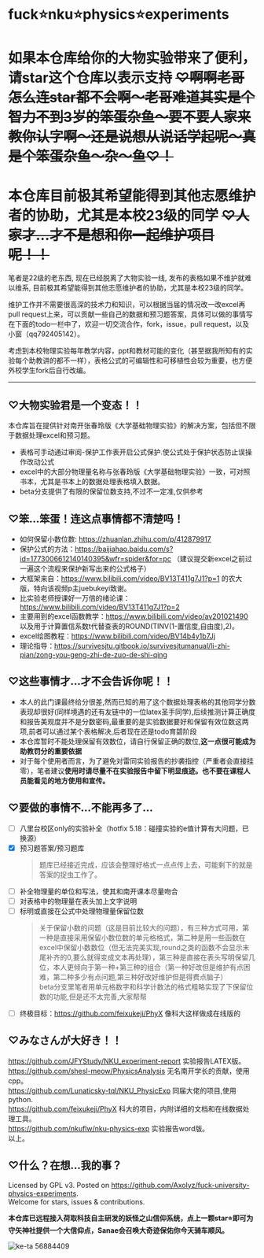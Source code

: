 # fuck⭐nku⭐physics⭐experiments

# 如果本仓库给你的大物实验带来了便利，请star这个仓库以表示支持 ~~♡啊啊老哥怎么连star都不会啊～老哥难道其实是个智力不到3岁的笨蛋杂鱼～要不要人家来教你认字啊～还是说想从说话学起呢～真是个笨蛋杂鱼～杂～鱼♡！~~

# 本仓库目前极其希望能得到其他志愿维护者的协助，尤其是本校23级的同学 ~~♡人家才...才不是想和你一起维护项目呢！！~~

笔者是22级的老东西, 现在已经脱离了大物实验一线, 发布的表格如果不维护就难以维系, 目前极其希望能得到其他志愿维护者的协助，尤其是本校23级的同学。  

维护工作并不需要很高深的技术力和知识，可以根据当届的情况改一改excel再pull request上来，可以贡献一些自己的数据和预习题答案，具体可以做的事情写在下面的todo一栏中了，欢迎一切交流合作，fork，issue，pull request，以及小窗（qq792405142）。  

考虑到本校物理实验每年教学内容，ppt和教材可能的变化（甚至据我所知有的实验每个助教讲的都不一样），表格公式的可编辑性和可移植性会较为重要，也方便外校学生fork后自行改编。

---

## ♡大物实验君是一个变态！！

本仓库旨在提供针对南开张春玲版《大学基础物理实验》的解决方案，包括但不限于数据处理excel和预习题。  

- 表格可手动通过审阅-保护工作表开启公式保护.使公式处于保护状态防止误操作改动公式
- excel中的大部分物理量名称与张春玲版《大学基础物理实验》一致，可对照书本，尤其是书本上的数据处理表格填入数据。
- beta分支提供了有限的保留位数支持,不过不一定准,仅供参考

## ♡笨...笨蛋！连这点事情都不清楚吗！

- 如何保留小数位数: https://zhuanlan.zhihu.com/p/412879917
- 保护公式的方法：https://baijiahao.baidu.com/s?id=1773006612140140395&wfr=spider&for=pc （建议提交新excel之前过一遍这个流程来保护新写出来的公式格子）
- 大框架来自：https://www.bilibili.com/video/BV13T411g7J1?p=1 的农大版，特向该视频p主juebukeyi致谢。
- 比实验老师授课好一万倍的绪论课：https://www.bilibili.com/video/BV13T411g7J1?p=2
- 主要用到的excel函数教学：https://www.bilibili.com/video/av201021490 以及用于计算置信系数t代替查表的ROUND(TINV(1-置信度,自由度),2)。
- excel绘图教程：https://www.bilibili.com/video/BV14b4y1b7Jj
- 理论指导：https://survivesjtu.gitbook.io/survivesjtumanual/li-zhi-pian/zong-you-geng-zhi-de-zuo-de-shi-qing

## ♡这些事情才...才不会告诉你呢！！

- 本人的此门课最终给分很差,然而已知的用了这个数据处理表格的其他同学分数表现却很好(同样境遇的还有友链中的一位latex圣手同学),后续推测计算正确度和报告美观度并不是分数密码,最重要的是实验数据要好和保留有效位数这两项,前者可以通过某个表格解决,后者现在还是todo育碧阶段
- 本仓库暂时不能处理保留有效数位，请自行保留正确的数位,**这一点很可能成为助教罚分的重要依据**
- 对于每个使用者而言，为了避免对雷同实验报告的抄袭指控（严重者会直接挂零），笔者建议**使用时请尽量不在实验报告中留下明显痕迹。也不要在课程人员能看见的地方使用和宣传。**

## ♡要做的事情不...不能再多了...

- [ ] 八里台校区only的实验补全（hotfix 5.18：碰撞实验的e值计算有大问题，已换源）
- [x] 预习题答案/预习题库
  > 题库已经接近完成，应该会整理好格式一点点传上去，可能剩下的就是答案的捉虫工作了。
- [ ] 补全物理量的单位和写法，使其和南开课本尽量吻合
- [ ] 对表格中的物理量在表头加上文字说明
- [ ] 标明或直接在公式中处理物理量保留位数
  > 关于保留小数的问题（这是目前比较大的问题），有三种方式可用，第一种是直接采用保留小数位数的单元格格式，第二种是用一些函数在excel中保留小数数位（但无法完美实现,round之类的函数不会显示末尾补齐的0,要么就得变成文本再处理），第三种是直接在表头写明保留几位，本人更倾向于第一种+第三种的组合（第一种好改但是维护有点困难，第二种多少有点问题,第三种好改好维护但是得费点脑子）  
  > beta分支里笔者用单元格数字和科学计数法的格式粗略实现了下保留位数的功能,但是还不太完善,大家帮帮
- [ ] 终极目标：https://github.com/feixukeji/PhyX 像科大这样做成在线版的

## ♡みなさんが大好き！！

https://github.com/JFYStudy/NKU_experiment-report 实验报告LATEX版。  
https://github.com/shesl-meow/PhysicsAnalysis 无名南开学长的贡献，使用cpp。  
https://github.com/Lunaticsky-tql/NKU_PhysicExp 同届大佬的项目,使用python.  
https://github.com/feixukeji/PhyX 科大的项目，内附详细的文档和在线数据处理工具。  
https://github.com/nkuflw/nku-physics-exp 实验报告word版。  
以上。

## ♡什么？在想...我的事？

Licensed by GPL v3.
Posted on https://github.com/Axolyz/fuck-university-physics-experiments.  
Welcome for stars, issues & contributions.  

**本仓库已远程接入荷取科技自主研发的妖怪之山信仰系统，点上一颗star⭐即可为守矢神社提供一个大信仰点，Sanae会召唤大奇迹保佑你今天骑车顺风。**

![ke-ta 56884409](https://github.com/Axolyz/fuck-nku-physics-experiments/assets/60435400/57a55b27-7a03-49f1-b50a-1dbe6080098b)
